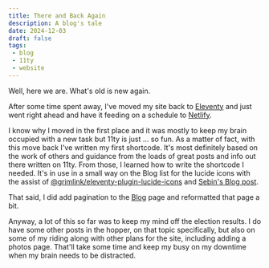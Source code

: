 ```yaml
---
title: There and Back Again
description: A blog's tale
date: 2024-12-03
draft: false
tags:
 - blog
 - 11ty
 - website
---
```

Well, here we are. What's old is new again.

After some time spent away, I've moved my site back to [Eleventy](https://www.11ty.dev) and just went right ahead and have it feeding on a schedule to [Netlify](https://www.netlify.com).

I know why I moved in the first place and it was mostly to keep my brain occupied with a new task but 11ty is just ... so fun. As a matter of fact, with this move back I've written my first shortcode. It's most definitely based on the work of others and guidance from the loads of great posts and info out there written on 11ty. From those, I learned how to write the shortcode I needed. It's in use in a small way on the Blog list for the lucide icons with the assist of [@grimlink/eleventy-plugin-lucide-icons](https://github.com/GrimLink/eleventy-plugin-lucide-icons?tab=readme-ov-file) and [Sebin's Blog post](https://blog.sebin-nyshkim.net/posts/building-a-blog-with-eleventy-blind-any/).

That said, I did add pagination to the [Blog](/blog) page and reformatted that page a bit.

Anyway, a lot of this so far was to keep my mind off the election results. I do have some other posts in the hopper, on that topic specifically, but also on some of my riding along with other plans for the site, including adding a photos page. That'll take some time and keep my busy on my downtime when my brain needs to be distracted.

